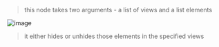 > this node takes two arguments - a list of views and a list elements

![image](https://user-images.githubusercontent.com/46314846/187926633-d18304dc-1898-4f1a-8c7d-4d5bca7749f6.png)

> it either hides or unhides those elements in the specified views
